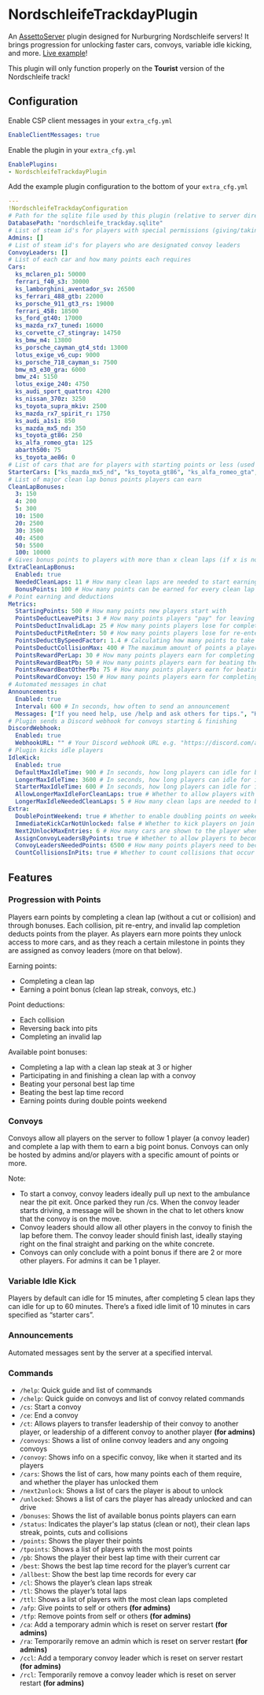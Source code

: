 # NordschleifeTrackdayPlugin

An [AssettoServer](https://github.com/compujuckel/AssettoServer "‌") plugin designed for Nurburgring Nordschleife servers! It brings progression for unlocking faster cars, convoys, variable idle kicking, and more. [Live example](https://acstuff.ru/s/q:race/online/join?!ip=204.10.194.151&httpPort=8702)!

This plugin will only function properly on the **Tourist** version of the Nordschleife track!

## Configuration

Enable CSP client messages in your `extra_cfg.yml`

```YAML
EnableClientMessages: true
```

Enable the plugin in your `extra_cfg.yml`

```YAML
EnablePlugins:
- NordschleifeTrackdayPlugin
```

Add the example plugin configuration to the bottom of your `extra_cfg.yml`

```yaml
---
!NordschleifeTrackdayConfiguration
# Path for the sqlite file used by this plugin (relative to server directory)
DatabasePath: "nordschleife_trackday.sqlite"
# List of steam id's for players with special permissions (giving/taking credits, hosting convoys, etc.)
Admins: []
# List of steam id's for players who are designated convoy leaders
ConvoyLeaders: []
# List of each car and how many points each requires
Cars:
  ks_mclaren_p1: 50000
  ferrari_f40_s3: 30000
  ks_lamborghini_aventador_sv: 26500
  ks_ferrari_488_gtb: 22000
  ks_porsche_911_gt3_rs: 19000
  ferrari_458: 18500
  ks_ford_gt40: 17000
  ks_mazda_rx7_tuned: 16000
  ks_corvette_c7_stingray: 14750
  ks_bmw_m4: 13800
  ks_porsche_cayman_gt4_std: 13000
  lotus_exige_v6_cup: 9000
  ks_porsche_718_cayman_s: 7500
  bmw_m3_e30_gra: 6000
  bmw_z4: 5150
  lotus_exige_240: 4750
  ks_audi_sport_quattro: 4200
  ks_nissan_370z: 3250
  ks_toyota_supra_mkiv: 2500
  ks_mazda_rx7_spirit_r: 1750
  ks_audi_a1s1: 850
  ks_mazda_mx5_nd: 350
  ks_toyota_gt86: 250
  ks_alfa_romeo_gta: 125
  abarth500: 75
  ks_toyota_ae86: 0
# List of cars that are for players with starting points or less (used for determining if the car a player is driving is a starter car for the idle kick feature)
StarterCars: ["ks_mazda_mx5_nd", "ks_toyota_gt86", "ks_alfa_romeo_gta", "abarth500", "ks_toyota_ae86"]
# List of major clean lap bonus points players can earn
CleanLapBonuses:
  3: 150
  4: 200
  5: 300
  10: 1500
  20: 2500
  30: 3500
  40: 4500
  50: 5500
  100: 10000
# Gives bonus points to players with more than x clean laps (if x is not in the CleanLapBonuses list, and is above NeededCleanLaps)
ExtraCleanLapBonus:
  Enabled: true
  NeededCleanLaps: 11 # How many clean laps are needed to start earning the point bonus specified below
  BonusPoints: 100 # How many points can be earned for every clean lap made at/above NeededCleanLaps
# Point earning and deductions
Metrics:
  StartingPoints: 500 # How many points new players start with
  PointsDeductLeavePits: 3 # How many points players "pay" for leaving pits
  PointsDeductInvalidLap: 25 # How many points players lose for completing an invalid lap
  PointsDeductPitReEnter: 50 # How many points players lose for re-entering pits (at tolls)
  PointsDeductBySpeedFactor: 1.4 # Calculating how many points to take in a collision. Lower = more points, higher = less points
  PointsDeductCollisionMax: 400 # The maximum amount of points a player can lose from a collision
  PointsRewardPerLap: 30 # How many points players earn for completing each clean lap
  PointsRewardBeatPb: 50 # How many points players earn for beating their personal best lap time
  PointsRewardBeatOtherPb: 75 # How many points players earn for beating the best lap time record (if its set by someone else)
  PointsRewardConvoy: 150 # How many points players earn for completing each clean lap with a convoy
# Automated messages in chat
Announcements:
  Enabled: true
  Interval: 600 # In seconds, how often to send an announcement
  Messages: ["If you need help, use /help and ask others for tips.", "Hope you're having fun on our server!"] # Your announcements
# Plugin sends a Discord webhook for convoys starting & finishing
DiscordWebhook:
  Enabled: true
  WebhookURL: "" # Your Discord webhook URL e.g. "https://discord.com/api/webhooks/x/x"
# Plugin kicks idle players
IdleKick:
  Enabled: true
  DefaultMaxIdleTime: 900 # In seconds, how long players can idle for by default
  LongerMaxIdleTime: 3600 # In seconds, how long players can idle for if they have more clean laps (specified in LongerMaxIdleNeededCleanLaps)
  StarterMaxIdleTime: 600 # In seconds, how long players can idle for if theyre in a starter car (these cars are probably the most used and should be available as often as they can)
  AllowLongerMaxIdleForCleanLaps: true # Whether to allow players with more clean laps to be able to idle longer
  LongerMaxIdleNeededCleanLaps: 5 # How many clean laps are needed to be able to idle longer
Extra:
  DoublePointWeekend: true # Whether to enable doubling points on weekends (every Saturday)
  ImmediateKickCarNotUnlocked: false # Whether to kick players on join for joining in a car they can't drive. If set to false, they'll be kicked after 30 seconds and during that time they can't drive the car, move, etc.
  Next2UnlockMaxEntries: 6 # How many cars are shown to the player when they run /next2unlock
  AssignConvoyLeadersByPoints: true # Whether to allow players to become convoy leaders by accumulating points
  ConvoyLeadersNeededPoints: 6500 # How many points players need to become a convoy leader (if AssignConvoyLeadersByPoints is set to true)
  CountCollisionsInPits: true # Whether to count collisions that occur within pits
```

## Features

### Progression with Points

Players earn points by completing a clean lap (without a cut or collision) and through bonuses. Each collision, pit re-entry, and invalid lap completion deducts points from the player. As players earn more points they unlock access to more cars, and as they reach a certain milestone in points they are assigned as convoy leaders (more on that below).

Earning points:

- Completing a clean lap
- Earning a point bonus (clean lap streak, convoys, etc.)

Point deductions:

- Each collision
- Reversing back into pits
- Completing an invalid lap

Available point bonuses:

- Completing a lap with a clean lap steak at 3 or higher
- Participating in and finishing a clean lap with a convoy
- Beating your personal best lap time
- Beating the best lap time record
- Earning points during double points weekend

### Convoys

Convoys allow all players on the server to follow 1 player (a convoy leader) and complete a lap with them to earn a big point bonus. Convoys can only be hosted by admins and/or players with a specific amount of points or more.

Note:

- To start a convoy, convoy leaders ideally pull up next to the ambulance near the pit exit. Once parked they run /cs. When the convoy leader starts driving, a message will be shown in the chat to let others know that the convoy is on the move.
- Convoy leaders should allow all other players in the convoy to finish the lap before them. The convoy leader should finish last, ideally staying right on the final straight and parking on the white concrete.
- Convoys can only conclude with a point bonus if there are 2 or more other players. For admins it can be 1 player.

### Variable Idle Kick

Players by default can idle for 15 minutes, after completing 5 clean laps they can idle for up to 60 minutes. There’s a fixed idle limit of 10 minutes in cars specified as “starter cars”.

### Announcements

Automated messages sent by the server at a specified interval.

### Commands

- `/help`: Quick guide and list of commands
- `/chelp`: Quick guide on convoys and list of convoy related commands
- `/cs`: Start a convoy
- `/ce`: End a convoy
- `/ct`: Allows players to transfer leadership of their convoy to another player, or leadership of a different convoy to another player **(for admins)**
- `/convoys`: Shows a list of online convoy leaders and any ongoing convoys
- `/convoy`: Shows info on a specific convoy, like when it started and its players
- `/cars`: Shows the list of cars, how many points each of them require, and whether the player has unlocked them
- `/next2unlock`: Shows a list of cars the player is about to unlock
- `/unlocked`: Shows a list of cars the player has already unlocked and can drive
- `/bonuses`: Shows the list of available bonus points players can earn
- `/status`: Indicates the player's lap status (clean or not), their clean laps streak, points, cuts and collisions
- `/points`: Shows the player their points
- `/tpoints`: Shows a list of players with the most points
- `/pb`: Shows the player their best lap time with their current car
- `/best`: Shows the best lap time record for the player’s current car
- `/allbest`: Show the best lap time records for every car
- `/cl`: Shows the player’s clean laps streak
- `/tl`: Shows the player’s total laps
- `/ttl`: Shows a list of players with the most clean laps completed
- `/afp`: Give points to self or others **(for admins)**
- `/tfp`: Remove points from self or others **(for admins)**
- `/ca`: Add a temporary admin which is reset on server restart **(for admins)**
- `/ra`: Temporarily remove an admin which is reset on server restart **(for admins)**
- `/ccl`: Add a temporary convoy leader which is reset on server restart **(for admins)**
- `/rcl`: Temporarily remove a convoy leader which is reset on server restart **(for admins)**
